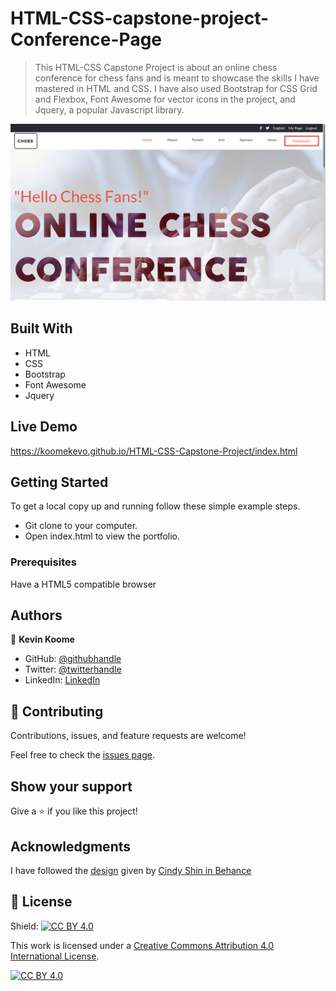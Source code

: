 # HTML-CSS-capstone-project-Conference-Page

>This HTML-CSS Capstone Project is about an online chess conference for chess fans and is meant to showcase the skills I have mastered in HTML and CSS. I have also used Bootstrap for CSS Grid and Flexbox, Font Awesome for vector icons in the project, and Jquery, a popular Javascript library.  

![screenshot](./assets/images/screenshot.png)

## Built With

- HTML
- CSS
- Bootstrap
- Font Awesome
- Jquery

## Live Demo

https://koomekevo.github.io/HTML-CSS-Capstone-Project/index.html


## Getting Started

To get a local copy up and running follow these simple example steps.
* Git clone to your computer.
* Open index.html to view the portfolio.

### Prerequisites

Have a HTML5 compatible browser

## Authors

👤 **Kevin Koome**

- GitHub: [@githubhandle](https://github.com/koomekevo)
- Twitter: [@twitterhandle](https://twitter.com/koomekevo)
- LinkedIn: [LinkedIn](https://ke.linkedin.com/in/kevin-koome-aab84186)

## 🤝 Contributing

Contributions, issues, and feature requests are welcome!

Feel free to check the [issues page](../../issues/).

## Show your support

Give a ⭐️ if you like this project!

## Acknowledgments

I have followed the [design](https://www.behance.net/gallery/29845175/CC-Global-Summit-2015) given by [Cindy Shin in Behance](https://www.behance.net/adagio07)

## 📝 License

Shield: [![CC BY 4.0][cc-by-shield]][cc-by]

This work is licensed under a
[Creative Commons Attribution 4.0 International License][cc-by].

[![CC BY 4.0][cc-by-image]][cc-by]

[cc-by]: http://creativecommons.org/licenses/by/4.0/
[cc-by-image]: https://i.creativecommons.org/l/by/4.0/88x31.png
[cc-by-shield]: https://img.shields.io/badge/License-CC%20BY%204.0-lightgrey.svg